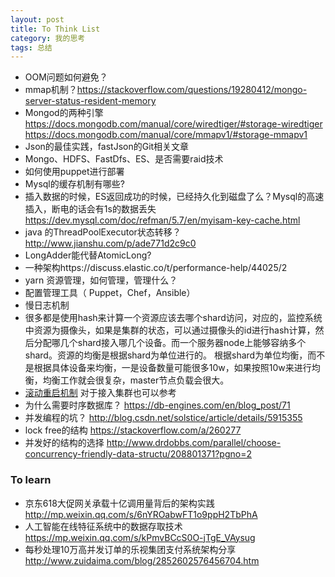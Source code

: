 ```yaml
---
layout: post
title: To Think List
category: 我的思考
tags: 总结
---
```


- OOM问题如何避免？
- mmap机制？https://stackoverflow.com/questions/19280412/mongo-server-status-resident-memory 
- Mongod的两种引擎 https://docs.mongodb.com/manual/core/wiredtiger/#storage-wiredtiger  https://docs.mongodb.com/manual/core/mmapv1/#storage-mmapv1  
- Json的最佳实践，fastJson的Git相关文章
- Mongo、HDFS、FastDfs、ES、是否需要raid技术
- 如何使用puppet进行部署
- Mysql的缓存机制有哪些?
- 插入数据的时候，ES返回成功的时候，已经持久化到磁盘了么？Mysql的高速插入，断电的话会有1s的数据丢失 https://dev.mysql.com/doc/refman/5.7/en/myisam-key-cache.html   
- java 的ThreadPoolExecutor状态转移？ http://www.jianshu.com/p/ade771d2c9c0
- LongAdder能代替AtomicLong?
- 一种架构https://discuss.elastic.co/t/performance-help/44025/2
- yarn 资源管理，如何管理，管理什么？
- 配置管理工具（ Puppet，Chef，Ansible）
- 慢日志机制
- 很多都是使用hash来计算一个资源应该去哪个shard访问，对应的，监控系统中资源为摄像头，如果是集群的状态，可以通过摄像头的id进行hash计算，然后分配哪几个shard接入哪几个设备。而一个服务器node上能够容纳多个shard。资源的均衡是根据shard为单位进行的。
根据shard为单位均衡，而不是根据具体设备来均衡，一是设备数量可能很多10w，如果按照10w来进行均衡，均衡工作就会很复杂，master节点负载会很大。
- [滚动重启机制](https://www.elastic.co/guide/cn/elasticsearch/guide/cn/_rolling_restarts.html#_rolling_restarts) 对于接入集群也可以参考
- 为什么需要时序数据库？ https://db-engines.com/en/blog_post/71 
- 并发编程的坑？ http://blog.csdn.net/solstice/article/details/5915355
- lock free的结构 https://stackoverflow.com/a/260277
- 并发好的结构的选择 http://www.drdobbs.com/parallel/choose-concurrency-friendly-data-structu/208801371?pgno=2


### To learn 
- 京东618大促网关承载十亿调用量背后的架构实践 http://mp.weixin.qq.com/s/6nYROabwFT1o9ppH2TbPhA  
- 人工智能在线特征系统中的数据存取技术 https://mp.weixin.qq.com/s/kPmvBCcS0O-jTgE_VAysug  
- 每秒处理10万高并发订单的乐视集团支付系统架构分享 http://www.zuidaima.com/blog/2852602576456704.htm  